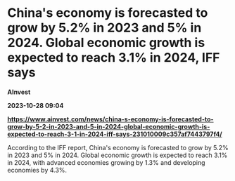 # China's economy is forecasted to grow by 5.2% in 2023 and 5% in 2024. Global economic growth is expected to reach 3.1% in 2024, IFF says
**AInvest**

**2023-10-28 09:04**

**https://www.ainvest.com/news/china-s-economy-is-forecasted-to-grow-by-5-2-in-2023-and-5-in-2024-global-economic-growth-is-expected-to-reach-3-1-in-2024-iff-says-231010009c357af7443797f4/**

According to the IFF report, China's economy is forecasted to grow by 5.2% in 2023 and 5% in 2024. Global economic growth is expected to reach 3.1% in 2024, with advanced economies growing by 1.3% and developing economies by 4.3%.